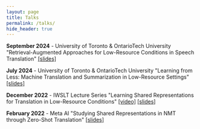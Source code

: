 ```yaml
---
layout: page
title: Talks
permalink: /talks/
hide_header: true
---
```


**September 2024** - University of Toronto & OntarioTech University
  "Retrieval-Augmented Approaches for Low-Resource Conditions in Speech Translation" [[slides]](https://drive.google.com/file/d/1JSZoOhttrnn1GZLBeKFV483t9nVjbPNf/view?usp=sharing)

**July 2024** - University of Toronto & OntarioTech University
  "Learning from Less: Machine Translation and Summarization in Low-Resource Settings" [[slides]](https://drive.google.com/file/d/1_9VLD3jAGPweioJBd0yoLsrLIiKpU2VG/view?usp=sharing)

**December 2022** - IWSLT Lecture Series
  "Learning Shared Representations for Translation in Low-Resource Conditions" [[video]](https://www.youtube.com/watch?v=lAriOXPju2s) [[slides]](https://drive.google.com/file/d/1sbe2i5C4Rm5p3h-rWgVakIwnlDFiUnr7/view?usp=sharing)

**February 2022** - Meta AI
  "Studying Shared Representations in NMT through Zero-Shot Translation" [[slides]](https://docs.google.com/presentation/d/10m8VShov8h2E5dX1w_mAqUWIriP9dCIYv4xQeGTWFcQ/edit?usp=sharing)
